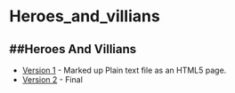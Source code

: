 # Heroes_and_villians

##Heroes And Villians
------------
+ [Version 1](https://DanielLeonard.github.io/Heroes_and_villians/Sherlock.html) - Marked up Plain text file as an HTML5 page.
+ [Version 2](https://DanielLeonard.github.io/Heroes_and_villians/v3/index.html) - Final



